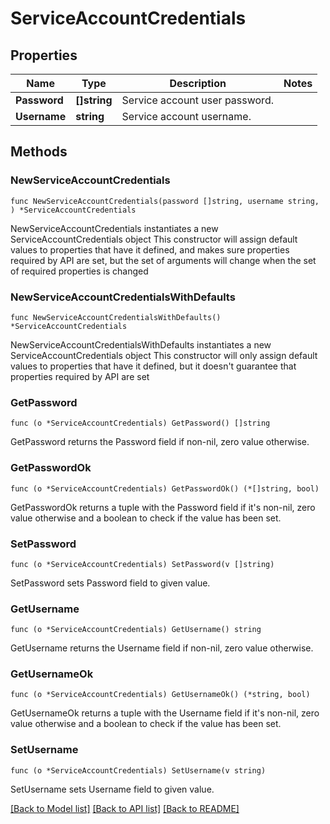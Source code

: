 # ServiceAccountCredentials

## Properties

Name | Type | Description | Notes
------------ | ------------- | ------------- | -------------
**Password** | **[]string** | Service account user password. | 
**Username** | **string** | Service account username. | 

## Methods

### NewServiceAccountCredentials

`func NewServiceAccountCredentials(password []string, username string, ) *ServiceAccountCredentials`

NewServiceAccountCredentials instantiates a new ServiceAccountCredentials object
This constructor will assign default values to properties that have it defined,
and makes sure properties required by API are set, but the set of arguments
will change when the set of required properties is changed

### NewServiceAccountCredentialsWithDefaults

`func NewServiceAccountCredentialsWithDefaults() *ServiceAccountCredentials`

NewServiceAccountCredentialsWithDefaults instantiates a new ServiceAccountCredentials object
This constructor will only assign default values to properties that have it defined,
but it doesn't guarantee that properties required by API are set

### GetPassword

`func (o *ServiceAccountCredentials) GetPassword() []string`

GetPassword returns the Password field if non-nil, zero value otherwise.

### GetPasswordOk

`func (o *ServiceAccountCredentials) GetPasswordOk() (*[]string, bool)`

GetPasswordOk returns a tuple with the Password field if it's non-nil, zero value otherwise
and a boolean to check if the value has been set.

### SetPassword

`func (o *ServiceAccountCredentials) SetPassword(v []string)`

SetPassword sets Password field to given value.


### GetUsername

`func (o *ServiceAccountCredentials) GetUsername() string`

GetUsername returns the Username field if non-nil, zero value otherwise.

### GetUsernameOk

`func (o *ServiceAccountCredentials) GetUsernameOk() (*string, bool)`

GetUsernameOk returns a tuple with the Username field if it's non-nil, zero value otherwise
and a boolean to check if the value has been set.

### SetUsername

`func (o *ServiceAccountCredentials) SetUsername(v string)`

SetUsername sets Username field to given value.



[[Back to Model list]](../README.md#documentation-for-models) [[Back to API list]](../README.md#documentation-for-api-endpoints) [[Back to README]](../README.md)


